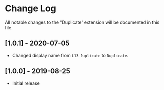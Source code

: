 # Change Log
All notable changes to the "Duplicate" extension will be documented in this file.

## [1.0.1] - 2020-07-05
- Changed display name from `L13 Duplicate` to `Duplicate`.

## [1.0.0] - 2019-08-25
- Initial release